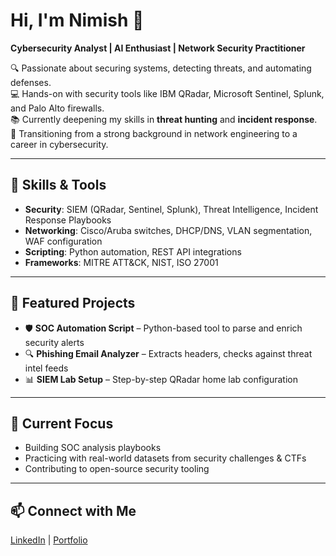 # Hi, I'm Nimish 👋
**Cybersecurity Analyst | AI Enthusiast | Network Security Practitioner**

🔍 Passionate about securing systems, detecting threats, and automating defenses.  
💻 Hands-on with security tools like IBM QRadar, Microsoft Sentinel, Splunk, and Palo Alto firewalls.  
📚 Currently deepening my skills in **threat hunting** and **incident response**.  
🚀 Transitioning from a strong background in network engineering to a career in cybersecurity.

---

## 🔐 Skills & Tools
- **Security**: SIEM (QRadar, Sentinel, Splunk), Threat Intelligence, Incident Response Playbooks
- **Networking**: Cisco/Aruba switches, DHCP/DNS, VLAN segmentation, WAF configuration
- **Scripting**: Python automation, REST API integrations
- **Frameworks**: MITRE ATT&CK, NIST, ISO 27001

---

## 📂 Featured Projects
- 🛡 **SOC Automation Script** – Python-based tool to parse and enrich security alerts  
- 🔍 **Phishing Email Analyzer** – Extracts headers, checks against threat intel feeds  
- 📊 **SIEM Lab Setup** – Step-by-step QRadar home lab configuration

---

## 🌱 Current Focus
- Building SOC analysis playbooks
- Practicing with real-world datasets from security challenges & CTFs
- Contributing to open-source security tooling

---

## 📫 Connect with Me
[LinkedIn](https://www.linkedin.com/in/nimish-c-020642128/) | [Portfolio]()
